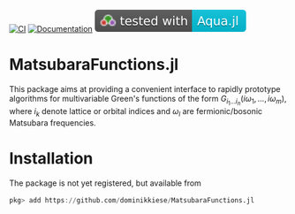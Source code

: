 [![CI](https://github.com/dominikkiese/MatsubaraFunctions.jl/actions/workflows/CI.yml/badge.svg?branch=main)](https://github.com/dominikkiese/MatsubaraFunctions.jl/actions/workflows/CI.yml)
[![Documentation](https://github.com/dominikkiese/MatsubaraFunctions.jl/actions/workflows/Documentation.yml/badge.svg)](https://dominikkiese.github.io/MatsubaraFunctions.jl/dev/)
[![Aqua QA](https://raw.githubusercontent.com/JuliaTesting/Aqua.jl/master/badge.svg)](https://github.com/JuliaTesting/Aqua.jl)

# MatsubaraFunctions.jl

This package aims at providing a convenient interface to rapidly prototype algorithms for multivariable Green's functions of the form $G_{i_1 ... i_n}(i\omega_1, ..., i\omega_m)$,
where $i_k$ denote lattice or orbital indices and $\omega_l$ are fermionic/bosonic Matsubara frequencies.

# Installation

The package is not yet registered, but available from

```julia
pkg> add https://github.com/dominikkiese/MatsubaraFunctions.jl
```
